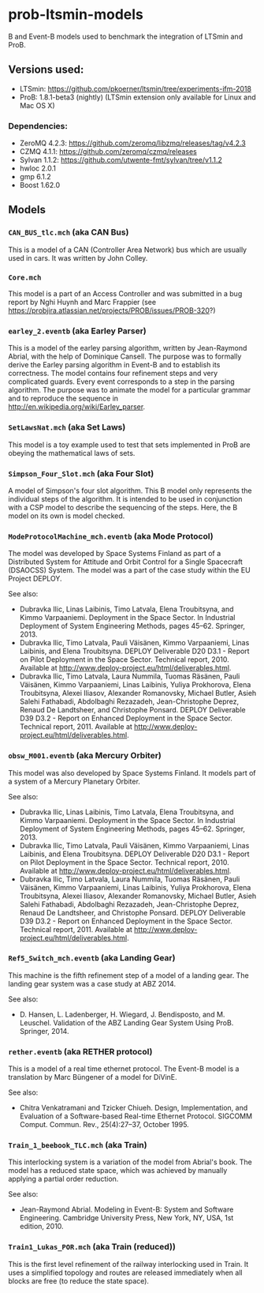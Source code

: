 # prob-ltsmin-models
 B and Event-B models used to benchmark the integration of LTSmin and ProB.

## Versions used:

- LTSmin: https://github.com/pkoerner/ltsmin/tree/experiments-ifm-2018
- ProB: 1.8.1-beta3 (nightly) (LTSmin extension only available for Linux and Mac OS X)

### Dependencies:

- ZeroMQ 4.2.3: https://github.com/zeromq/libzmq/releases/tag/v4.2.3
- CZMQ 4.1.1: https://github.com/zeromq/czmq/releases
- Sylvan 1.1.2: https://github.com/utwente-fmt/sylvan/tree/v1.1.2
- hwloc 2.0.1
- gmp 6.1.2
- Boost 1.62.0


## Models


### `CAN_BUS_tlc.mch` (aka CAN Bus)

This is a model of a CAN (Controller Area Network) bus which are usually used in cars. It was written by John Colley.

### `Core.mch`

This model is a part of an Access Controller and was submitted in a bug report by Nghi Huynh and Marc Frappier (see https://probjira.atlassian.net/projects/PROB/issues/PROB-320?)

### `earley_2.eventb` (aka Earley Parser)

This is a model of the earley parsing algorithm, written by Jean-Raymond Abrial, with the help of Dominique Cansell. The purpose was to formally derive the Earley parsing algorithm in Event-B and to establish its correctness. The model contains four refinement steps and very complicated guards. Every event corresponds to a step in the parsing algorithm. The purpose was to animate the model for a particular grammar and to reproduce the sequence in http://en.wikipedia.org/wiki/Earley_parser.


### `SetLawsNat.mch` (aka Set Laws)

This model is a toy example used to test that sets implemented in ProB are obeying the mathematical laws of sets.


### `Simpson_Four_Slot.mch` (aka Four Slot)

A model of Simpson's four slot algorithm. This B model only represents the individual steps of the algorithm. It is intended to be used in conjunction with a CSP model to describe the sequencing of the steps. Here, the B model on its own is model checked.


### `ModeProtocolMachine_mch.eventb` (aka Mode Protocol)

The model was developed by Space Systems Finland as part of a Distributed System for Attitude and Orbit Control for a Single Spacecraft (DSAOCSS) System. The model was a part of the case study within the EU Project DEPLOY.

See also: 

- Dubravka Ilic, Linas Laibinis, Timo Latvala, Elena Troubitsyna, and Kimmo Varpaaniemi. Deployment in the Space Sector. In Industrial Deployment of System Engineering Methods, pages 45–62. Springer, 2013.
- Dubravka Ilic, Timo Latvala, Pauli Väisänen, Kimmo Varpaaniemi, Linas Laibinis, and Elena Troubitsyna. DEPLOY Deliverable D20 D3.1 - Report on Pilot Deployment in the Space Sector. Technical report, 2010. Available at http://www.deploy-project.eu/html/deliverables.html.
- Dubravka Ilic, Timo Latvala, Laura Nummila, Tuomas Räsänen, Pauli Väisänen, Kimmo Varpaaniemi, Linas Laibinis, Yuliya Prokhorova, Elena Troubitsyna, Alexei Iliasov, Alexander Romanovsky, Michael Butler, Asieh Salehi Fathabadi, Abdolbaghi Rezazadeh, Jean-Christophe Deprez, Renaud De Landtsheer, and Christophe Ponsard. DEPLOY Deliverable D39 D3.2 - Report on Enhanced Deployment in the Space Sector. Technical report, 2011. Available at http://www.deploy-project.eu/html/deliverables.html.

### `obsw_M001.eventb` (aka Mercury Orbiter)
This model was also developed by Space Systems Finland.
It models part of a system of a Mercury Planetary Orbiter.

See also: 

- Dubravka Ilic, Linas Laibinis, Timo Latvala, Elena Troubitsyna, and Kimmo Varpaaniemi. Deployment in the Space Sector. In Industrial Deployment of System Engineering Methods, pages 45–62. Springer, 2013.
- Dubravka Ilic, Timo Latvala, Pauli Väisänen, Kimmo Varpaaniemi, Linas Laibinis, and Elena Troubitsyna. DEPLOY Deliverable D20 D3.1 - Report on Pilot Deployment in the Space Sector. Technical report, 2010. Available at http://www.deploy-project.eu/html/deliverables.html.
- Dubravka Ilic, Timo Latvala, Laura Nummila, Tuomas Räsänen, Pauli Väisänen, Kimmo Varpaaniemi, Linas Laibinis, Yuliya Prokhorova, Elena Troubitsyna, Alexei Iliasov, Alexander Romanovsky, Michael Butler, Asieh Salehi Fathabadi, Abdolbaghi Rezazadeh, Jean-Christophe Deprez, Renaud De Landtsheer, and Christophe Ponsard. DEPLOY Deliverable D39 D3.2 - Report on Enhanced Deployment in the Space Sector. Technical report, 2011. Available at http://www.deploy-project.eu/html/deliverables.html.


### `Ref5_Switch_mch.eventb` (aka Landing Gear)

This machine is the fifth refinement step of a model of a landing gear. The landing gear system was a case study at ABZ 2014. 

See also:
- D. Hansen, L. Ladenberger, H. Wiegard, J. Bendisposto, and M. Leuschel. Validation of the ABZ Landing Gear System Using ProB. Springer, 2014.


### `rether.eventb` (aka RETHER protocol)

This is a model of a real time ethernet protocol. The Event-B model is a translation by Marc Büngener of a model for DiVinE.

See also:
- Chitra Venkatramani and Tzicker Chiueh. Design, Implementation, and Evaluation of a Software-based Real-time Ethernet Protocol. SIGCOMM Comput. Commun. Rev., 25(4):27–37, October 1995.


### `Train_1_beebook_TLC.mch` (aka Train)

This interlocking system is a variation of the model from Abrial's book. The model has a reduced state space, which was achieved by manually applying a partial order reduction.

See also:
- Jean-Raymond Abrial. Modeling in Event-B: System and Software Engineering. Cambridge University Press, New York, NY, USA, 1st edition, 2010.

### `Train1_Lukas_POR.mch` (aka Train (reduced))

This is the first level refinement of the railway interlocking used in Train.
It uses a simplified topology and routes are released immediately when all blocks are free (to reduce the state space).
